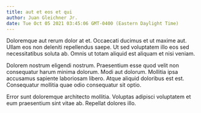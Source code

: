 ```yaml
---
title: aut et eos et qui
author: Juan Gleichner Jr.
date: Tue Oct 05 2021 03:45:06 GMT-0400 (Eastern Daylight Time)
---
```

Doloremque aut rerum dolor at et. Occaecati ducimus et ut maxime aut. Ullam eos non deleniti repellendus saepe. Ut sed voluptatem illo eos sed necessitatibus soluta ab. Omnis ut totam aliquid est aliquam et nisi veniam.

 Dolorem nostrum eligendi nostrum. Praesentium esse quod velit non consequatur harum minima dolorum. Modi aut dolorum. Mollitia ipsa accusamus sapiente laboriosam libero. Atque aliquid doloribus est est. Consequatur mollitia quae odio consequatur sit optio.

 Error sunt doloremque architecto mollitia. Voluptas adipisci voluptatem et eum praesentium sint vitae ab. Repellat dolores illo.